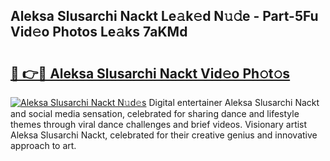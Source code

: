 ## Aleksa Slusarchi Nackt Le𝚊k𝚎d N𝚞𝚍e - Part-5Fu Vid𝚎o Photos Le𝚊ks 7aKMd

# <h2><a href="http://fb4xy97.evod.top/?m=Aleksa+Slusarchi+Nackt">🔗 👉🔴 Aleksa Slusarchi Nackt Vid𝚎o Ph𝚘t𝚘s</a></h2>

[![Aleksa Slusarchi Nackt N𝚞d𝚎s](https://i.imgur.com/8V9OHl7.gif)](http://fb4xy97.evod.top/?m=Aleksa+Slusarchi+Nackt)
Digital entertainer Aleksa Slusarchi Nackt and social media sensation, celebrated for sharing dance and lifestyle themes through viral dance challenges and brief videos. Visionary artist Aleksa Slusarchi Nackt, celebrated for their creative genius and innovative approach to art. 
